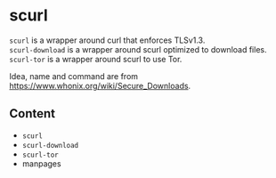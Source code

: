 scurl
=====

`scurl` is a wrapper around curl that enforces TLSv1.3.  
`scurl-download` is a wrapper around scurl optimized to download files.  
`scurl-tor` is a wrapper around scurl to use Tor.  

Idea, name and command are from <https://www.whonix.org/wiki/Secure_Downloads>.

Content
-------

- `scurl`
- `scurl-download`
- `scurl-tor`
- manpages
